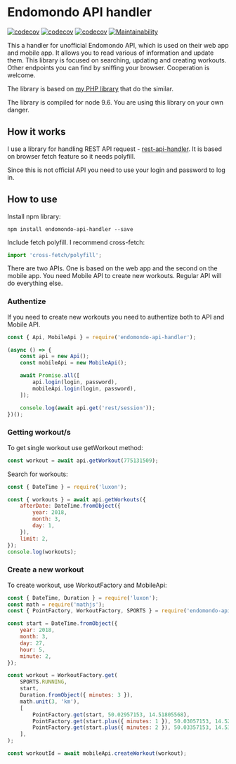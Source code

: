 # Endomondo API handler

[![codecov](https://img.shields.io/npm/v/endomondo-api-handler.svg)](https://www.npmjs.com/package/endomondo-api-handler) [![codecov](https://codecov.io/gh/fabulator/endomondo-api-handler/branch/master/graph/badge.svg)](https://codecov.io/gh/fabulator/endomondo-api-handler)  [![codecov](https://travis-ci.org/fabulator/endomondo-api-handler.svg?branch=master)](https://travis-ci.org/fabulator/endomondo-api-handler) [![Maintainability](https://api.codeclimate.com/v1/badges/7ab35417954388460660/maintainability)](https://codeclimate.com/github/fabulator/endomondo-api-handler/maintainability)


This a handler for unofficial Endomondo API, which is used on their web app and mobile app. It allows you to read various of information and update them. This library is focused on searching, updating and creating workouts. Other endpoints you can find by sniffing your browser. Cooperation is welcome. 

The library is based on [my PHP library](https://github.com/fabulator/endomondo-api) that do the similar.

The library is compiled for node 9.6. You are using this library on your own danger.

## How it works
I use a library for handling REST API request - [rest-api-handler](https://github.com/fabulator/rest-api-handler). It is based on browser fetch feature so it needs polyfill.

Since this is not official API you need to use your login and password to log in.

## How to use

Install npm library:

```
npm install endomondo-api-handler --save
```

Include fetch polyfill. I recommend cross-fetch:

```javascript
import 'cross-fetch/polyfill';
```

There are two APIs. One is based on the web app and the second on the mobile app. You need Mobile API to create new workouts. Regular API will do everything else.

### Authentize

If you need to create new workouts you need to authentize both to API and Mobile API.

```javascript
const { Api, MobileApi } = require('endomondo-api-handler');

(async () => {
    const api = new Api();
    const mobileApi = new MobileApi();

    await Promise.all([
        api.login(login, password),
        mobileApi.login(login, password),
    ]);

    console.log(await api.get('rest/session'));
})();
```

### Getting workout/s
To get single workout use getWorkout method:

```javascript
const workout = await api.getWorkout(775131509);
```

Search for workouts:

```javascript
const { DateTime } = require('luxon');

const { workouts } = await api.getWorkouts({
    afterDate: DateTime.fromObject({
        year: 2018,
        month: 3,
        day: 1,
    }),
    limit: 2,
});
console.log(workouts);
```

### Create a new workout

To create workout, use WorkoutFactory and MobileApi:

```javascript
const { DateTime, Duration } = require('luxon');
const math = require('mathjs');
const { PointFactory, WorkoutFactory, SPORTS } = require('endomondo-api-handler');

const start = DateTime.fromObject({
    year: 2018,
    month: 3,
    day: 27,
    hour: 5,
    minute: 2,
});

const workout = WorkoutFactory.get(
    SPORTS.RUNNING,
    start,
    Duration.fromObject({ minutes: 3 }),
    math.unit(3, 'km'),
    [
        PointFactory.get(start, 50.02957153, 14.51805568),
        PointFactory.get(start.plus({ minutes: 1 }), 50.03057153, 14.52205568),
        PointFactory.get(start.plus({ minutes: 2 }), 50.03357153, 14.53805568),
    ],
);

const workoutId = await mobileApi.createWorkout(workout);
```
